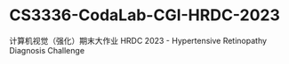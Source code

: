 # CS3336-CodaLab-CGI-HRDC-2023
计算机视觉（强化）期末大作业 HRDC 2023 - Hypertensive Retinopathy Diagnosis Challenge
